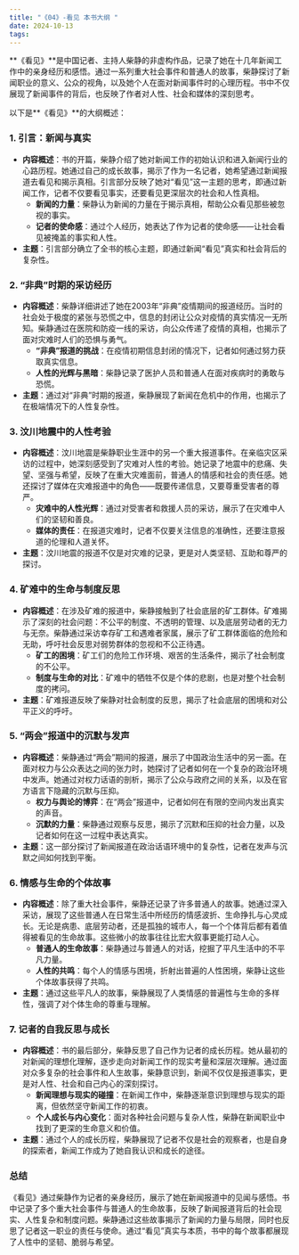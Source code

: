 ```yaml
---
title: "《04》-看见 本书大纲 "
date: 2024-10-13
tags: 
---
```

**《看见》**是中国记者、主持人柴静的非虚构作品，记录了她在十几年新闻工作中的亲身经历和感悟。通过一系列重大社会事件和普通人的故事，柴静探讨了新闻职业的意义、公众的视角，以及她个人在面对新闻事件时的心理历程。书中不仅展现了新闻事件的背后，也反映了作者对人性、社会和媒体的深刻思考。

以下是**《看见》**的大纲概述：

### 1. **引言：新闻与真实**
- **内容概述**：书的开篇，柴静介绍了她对新闻工作的初始认识和进入新闻行业的心路历程。她通过自己的成长故事，揭示了作为一名记者，她希望通过新闻报道去看见和揭示真相。引言部分反映了她对“看见”这一主题的思考，即通过新闻工作，记者不仅要看见事实，还要看见更深层次的社会和人性真相。
  - **新闻的力量**：柴静认为新闻的力量在于揭示真相，帮助公众看见那些被忽视的事实。
  - **记者的使命感**：通过个人经历，她表达了作为记者的使命感——让社会看见被掩盖的事实和人性。
- **主题**：引言部分确立了全书的核心主题，即通过新闻“看见”真实和社会背后的复杂性。

### 2. **“非典”时期的采访经历**
- **内容概述**：柴静详细讲述了她在2003年“非典”疫情期间的报道经历。当时的社会处于极度的紧张与恐慌之中，信息的封闭让公众对疫情的真实情况一无所知。柴静通过在医院和防疫一线的采访，向公众传递了疫情的真相，也揭示了面对灾难时人们的恐惧与勇气。
  - **“非典”报道的挑战**：在疫情初期信息封闭的情况下，记者如何通过努力获取真实信息。
  - **人性的光辉与黑暗**：柴静记录了医护人员和普通人在面对疾病时的勇敢与恐慌。
- **主题**：通过对“非典”时期的报道，柴静展现了新闻在危机中的作用，也揭示了在极端情况下的人性复杂性。

### 3. **汶川地震中的人性考验**
- **内容概述**：汶川地震是柴静职业生涯中的另一个重大报道事件。在亲临灾区采访的过程中，她深刻感受到了灾难对人性的考验。她记录了地震中的悲痛、失望、坚强与希望，反映了在重大灾难面前，普通人的情感和社会的责任感。她还探讨了媒体在灾难报道中的角色——既要传递信息，又要尊重受害者的尊严。
  - **灾难中的人性光辉**：通过对受害者和救援人员的采访，展示了在灾难中人们的坚韧和善良。
  - **媒体的责任**：在报道灾难时，记者不仅要关注信息的准确性，还要注意报道的伦理和人道关怀。
- **主题**：汶川地震的报道不仅是对灾难的记录，更是对人类坚韧、互助和尊严的探讨。

### 4. **矿难中的生命与制度反思**
- **内容概述**：在涉及矿难的报道中，柴静接触到了社会底层的矿工群体。矿难揭示了深刻的社会问题：不公平的制度、不透明的管理、以及底层劳动者的无力与无奈。柴静通过采访幸存矿工和遇难者家属，展示了矿工群体面临的危险和无助，呼吁社会反思对弱势群体的忽视和不公正待遇。
  - **矿工的困境**：矿工们的危险工作环境、艰苦的生活条件，揭示了社会制度的不公平。
  - **制度与生命的对比**：矿难中的牺牲不仅是个体的悲剧，也是对整个社会制度的拷问。
- **主题**：矿难报道反映了柴静对社会制度的反思，揭示了社会底层的困境和对公平正义的呼吁。

### 5. **“两会”报道中的沉默与发声**
- **内容概述**：柴静通过“两会”期间的报道，展示了中国政治生活中的另一面。在面对权力与公众表达之间的张力时，她探讨了记者如何在一个复杂的政治环境中发声。她通过对权力话语的剖析，揭示了公众与政府之间的关系，以及在官方语言下隐藏的沉默与压抑。
  - **权力与舆论的博弈**：在“两会”报道中，记者如何在有限的空间内发出真实的声音。
  - **沉默的力量**：柴静通过观察与反思，揭示了沉默和压抑的社会力量，以及记者如何在这一过程中表达真实。
- **主题**：这一部分探讨了新闻报道在政治话语环境中的复杂性，记者在发声与沉默之间如何找到平衡。

### 6. **情感与生命的个体故事**
- **内容概述**：除了重大社会事件，柴静还记录了许多普通人的故事。她通过深入采访，展现了这些普通人在日常生活中所经历的情感波折、生命挣扎与心灵成长。无论是病患、底层劳动者，还是孤独的城市人，每一个个体背后都有着值得被看见的生命故事。这些微小的故事往往比宏大叙事更能打动人心。
  - **普通人的生命故事**：柴静通过与普通人的对话，挖掘了平凡生活中的不平凡力量。
  - **人性的共鸣**：每个人的情感与困境，折射出普遍的人性困境，柴静让这些个体故事获得了共鸣。
- **主题**：通过这些平凡人的故事，柴静展现了人类情感的普遍性与生命的多样性，强调了对个体生命的尊重与理解。

### 7. **记者的自我反思与成长**
- **内容概述**：书的最后部分，柴静反思了自己作为记者的成长历程。她从最初的对新闻的理想化理解，逐步走向对新闻工作的现实考量和深层次理解。通过面对众多复杂的社会事件和人生故事，柴静意识到，新闻不仅仅是报道事实，更是对人性、社会和自己内心的深刻探讨。
  - **新闻理想与现实的碰撞**：在新闻工作中，柴静逐渐意识到理想与现实的距离，但依然坚守新闻工作的初衷。
  - **个人成长与内心变化**：面对各种社会问题与复杂人性，柴静在新闻职业中找到了更深的生命意义和价值。
- **主题**：通过个人的成长历程，柴静展现了记者不仅是社会的观察者，也是自身的探索者，新闻工作成为了她自我认识和成长的途径。

### **总结**
《看见》通过柴静作为记者的亲身经历，展示了她在新闻报道中的见闻与感悟。书中记录了多个重大社会事件与普通人的生命故事，反映了新闻报道背后的社会现实、人性复杂和制度问题。柴静通过这些故事揭示了新闻的力量与局限，同时也反思了记者这一职业的责任与使命。通过“看见”真实与本质，书中的每个故事都展现了人性中的坚韧、脆弱与希望。
